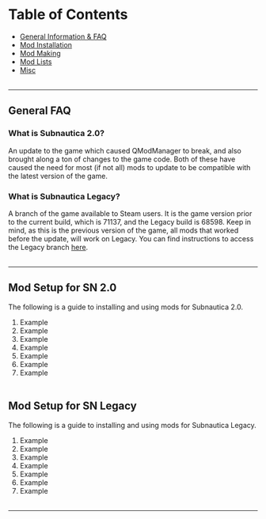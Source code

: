 # Table of Contents
- [General Information & FAQ]()
- [Mod Installation]()
- [Mod Making]()
- [Mod Lists]()
- [Misc]()
<br></br>

---

## General FAQ
### What is Subnautica 2.0?
An update to the game which caused QModManager to break, and also brought along a ton of changes to the game code. Both of these have caused the need for most (if not all) mods to update to be compatible with the latest version of the game. 

### What is Subnautica Legacy?
A branch of the game available to Steam users. It is the game version prior to the current build, which is 71137, and the Legacy build is 68598.
Keep in mind, as this is the previous version of the game, all mods that worked before the update, will work on Legacy.
You can find instructions to access the Legacy branch [here]().
<br></br>

---

## Mod Setup for SN 2.0
The following is a guide to installing and using mods for Subnautica 2.0.
 1. Example
 2. Example
 3. Example
 4. Example
 5. Example
 6. Example
 7. Example
<br></br>

## Mod Setup for SN Legacy
The following is a guide to installing and using mods for Subnautica Legacy.
 1. Example
 2. Example
 3. Example
 4. Example
 5. Example 
 6. Example 
 7. Example 
<br></br>

---
